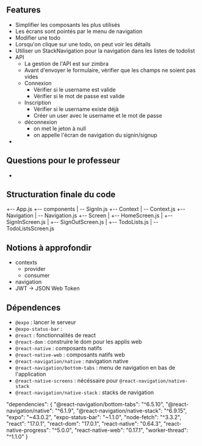 
## Features

- Simplifier les composants les plus utilisés
- Les écrans sont pointés par le menu de navigation
- Modifier une todo
- Lorsqu'on clique sur une todo, on peut voir les détails
- Utiliser un StackNavigation pour la navigation dans les listes de todolist
- API
  - La gestion de l'API est sur zimbra
  - Avant d'envoyer le formulaire, vérifier que les champs ne soient pas vides
  - Connexion
    - Vérifier si le username est valide
    - Vérifier si le mot de passe est valide
  - Inscription
    - Vérifier si le username existe déjà
    - Créer un user avec le username et le mot de passe
  - déconnexion
    - on met le jeton à null
    - on appelle l'écran de navigation du signin/signup
- 




## Questions pour  le professeur

- 


## Structuration finale du code

+-- App.js
+-- components
|   \-- SignIn.js
+-- Context
|   \-- Context.js
+-- Navigation
|   \-- Navigation.js
+-- Screen
|   +-- HomeScreen.js
|   +-- SignInScreen.js
|   +-- SignOutScreen.js
|   +-- TodoLists.js
|   \-- TodoListsScreen.js

## Notions à approfondir

- contexts
  - provider
  - consumer
- navigation
- JWT -> JSON Web Token


## Dépendences

- `@expo` : lancer le serveur
- `@expo-status-bar` :
- `@react` : fonctionnalités de react
- `@react-dom` : construire le dom pour les applis web
- `@react-native` : composants natifs
- `@react-native-web` : composants natifs web
- `@react-navigation/native` : navigation native
- `@react-navigation/bottom-tabs` : menu de navigation en bas de l'application
- `@react-native-screens` : nécéssaire pour `@react-navigation/native-stack`
- `@react-navigation/native-stack` : stacks de navigation


"dependencies": {
    "@react-navigation/bottom-tabs": "^6.5.10",
    "@react-navigation/native": "^6.1.9",
    "@react-navigation/native-stack": "^6.9.15",
    "expo": "~43.0.2",
    "expo-status-bar": "~1.1.0",
    "node-fetch": "^3.3.2",
    "react": "17.0.1",
    "react-dom": "17.0.1",
    "react-native": "0.64.3",
    "react-native-progress": "^5.0.0",
    "react-native-web": "0.17.1",
    "worker-thread": "^1.1.0"
  }